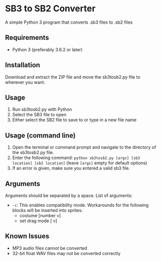 SB3 to SB2 Converter
==============

A simple Python 3 program that converts .sb3 files to .sb2 files

Requirements
--------------
- Python 3 (preferably 3.6.2 or later)

Installation
--------------
Download and extract the ZIP file and move the sb3tosb2.py file to wherever you want.

Usage
--------------
1. Run sb3tosb2.py with Python
2. Select the SB3 file to open
3. Either select the SB2 file to save to or type in a new file name

Usage (command line)
--------------
1. Open the terminal or command prompt and navigate to the directory of the sb3tosb2.py file.
2. Enter the following command: `python sb3tosb2.py [args] [sb3 location] [sb2 location]` (leave `[args]` empty for default options)
3. If an error is given, make sure you entered a valid sb3 file.

Arguments
--------------
Arguments should be separated by a space.
List of arguments:
- `-c`: This enables compatibility mode. Workarounds for the following blocks will be inserted into sprites:
  - costume [number v]
  - set drag mode [ v]

Known Issues
--------------
- MP3 audio files cannot be converted
- 32-bit float WAV files may not be converted correctly